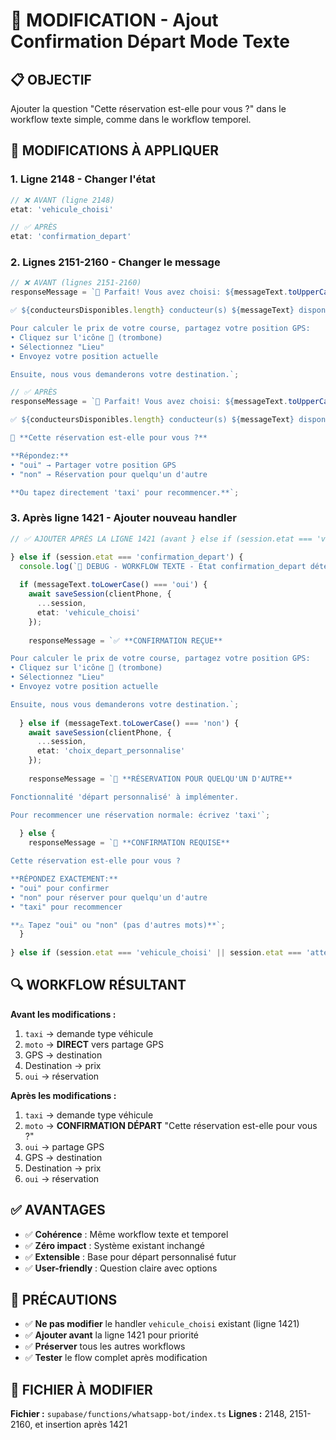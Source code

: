 # 🔧 MODIFICATION - Ajout Confirmation Départ Mode Texte

## 📋 OBJECTIF
Ajouter la question "Cette réservation est-elle pour vous ?" dans le workflow texte simple, comme dans le workflow temporel.

## 🎯 MODIFICATIONS À APPLIQUER

### **1. Ligne 2148 - Changer l'état**
```typescript
// ❌ AVANT (ligne 2148)
etat: 'vehicule_choisi'

// ✅ APRÈS
etat: 'confirmation_depart'
```

### **2. Lignes 2151-2160 - Changer le message**
```typescript
// ❌ AVANT (lignes 2151-2160)
responseMessage = `📍 Parfait! Vous avez choisi: ${messageText.toUpperCase()}

✅ ${conducteursDisponibles.length} conducteur(s) ${messageText} disponible(s)

Pour calculer le prix de votre course, partagez votre position GPS:
• Cliquez sur l'icône 📎 (trombone)
• Sélectionnez "Lieu"
• Envoyez votre position actuelle

Ensuite, nous vous demanderons votre destination.`;

// ✅ APRÈS
responseMessage = `📍 Parfait! Vous avez choisi: ${messageText.toUpperCase()}

✅ ${conducteursDisponibles.length} conducteur(s) ${messageText} disponible(s)

🤔 **Cette réservation est-elle pour vous ?**

**Répondez:**
• "oui" → Partager votre position GPS
• "non" → Réservation pour quelqu'un d'autre

**Ou tapez directement 'taxi' pour recommencer.**`;
```

### **3. Après ligne 1421 - Ajouter nouveau handler**
```typescript
// ✅ AJOUTER APRÈS LA LIGNE 1421 (avant } else if (session.etat === 'vehicule_choisi'...)

} else if (session.etat === 'confirmation_depart') {
  console.log(`📝 DEBUG - WORKFLOW TEXTE - État confirmation_depart détecté`);
  
  if (messageText.toLowerCase() === 'oui') {
    await saveSession(clientPhone, {
      ...session,
      etat: 'vehicule_choisi'
    });
    
    responseMessage = `✅ **CONFIRMATION REÇUE**

Pour calculer le prix de votre course, partagez votre position GPS:
• Cliquez sur l'icône 📎 (trombone)
• Sélectionnez "Lieu"  
• Envoyez votre position actuelle

Ensuite, nous vous demanderons votre destination.`;
    
  } else if (messageText.toLowerCase() === 'non') {
    await saveSession(clientPhone, {
      ...session,
      etat: 'choix_depart_personnalise'
    });
    
    responseMessage = `📍 **RÉSERVATION POUR QUELQU'UN D'AUTRE**

Fonctionnalité 'départ personnalisé' à implémenter.

Pour recommencer une réservation normale: écrivez 'taxi'`;
    
  } else {
    responseMessage = `🤔 **CONFIRMATION REQUISE**

Cette réservation est-elle pour vous ?

**RÉPONDEZ EXACTEMENT:**
• "oui" pour confirmer
• "non" pour réserver pour quelqu'un d'autre
• "taxi" pour recommencer

**⚠️ Tapez "oui" ou "non" (pas d'autres mots)**`;
  }
  
} else if (session.etat === 'vehicule_choisi' || session.etat === 'attente_position_planifie') {
```

## 🔍 WORKFLOW RÉSULTANT

**Avant les modifications :**
1. `taxi` → demande type véhicule
2. `moto` → **DIRECT** vers partage GPS
3. GPS → destination
4. Destination → prix
5. `oui` → réservation

**Après les modifications :**
1. `taxi` → demande type véhicule  
2. `moto` → **CONFIRMATION DÉPART** "Cette réservation est-elle pour vous ?"
3. `oui` → partage GPS
4. GPS → destination
5. Destination → prix
6. `oui` → réservation

## ✅ AVANTAGES

- ✅ **Cohérence** : Même workflow texte et temporel
- ✅ **Zéro impact** : Système existant inchangé
- ✅ **Extensible** : Base pour départ personnalisé futur
- ✅ **User-friendly** : Question claire avec options

## 🚨 PRÉCAUTIONS

- ✅ **Ne pas modifier** le handler `vehicule_choisi` existant (ligne 1421)
- ✅ **Ajouter avant** la ligne 1421 pour priorité
- ✅ **Préserver** tous les autres workflows
- ✅ **Tester** le flow complet après modification

## 📂 FICHIER À MODIFIER

**Fichier :** `supabase/functions/whatsapp-bot/index.ts`
**Lignes :** 2148, 2151-2160, et insertion après 1421